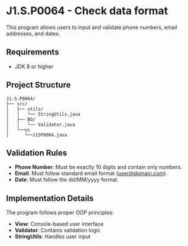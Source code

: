 # J1.S.P0064 - Check data format

This program allows users to input and validate phone numbers, email addresses, and dates.

## Requirements

- JDK 8 or higher

## Project Structure

```
J1.S.P0064/
├── src/
│   ├── utils/
│   │   └── StringUtils.java
│   ├── BO/
│   │   └── Validator.java
│   └──ui 
|      └──J1SP0064.java
```

## Validation Rules

- **Phone Number**: Must be exactly 10 digits and contain only numbers.
- **Email**: Must follow standard email format (user@domain.com).
- **Date**: Must follow the dd/MM/yyyy format.

## Implementation Details

The program follows proper OOP principles:
- **View**: Console-based user interface
- **Validator**: Contains validation logic
- **StringUtils**: Handles user input 